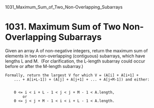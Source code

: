 1031_Maximum_Sum_of_Two_Non-Overlapping_Subarrays
# 1031. Maximum Sum of Two Non-Overlapping Subarrays

Given an array A of non-negative integers, return the maximum sum of elements in
        two non-overlapping (contiguous) subarrays, which have lengths L and
        M.  (For clarification, the L-length subarray could occur
        before or after the M-length subarray.)

    Formally, return the largest V for which V = (A[i] + A[i+1] +
        ... + A[i+L-1]) + (A[j] + A[j+1] + ... + A[j+M-1]) and either:

    
        0 <= i < i + L - 1 < j < j + M - 1 < A.length,
            or
        0 <= j < j + M - 1 < i < i + L - 1 < A.length.